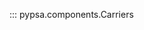 <!--
SPDX-FileCopyrightText: PyPSA Contributors

SPDX-License-Identifier: CC-BY-4.0
-->

::: pypsa.components.Carriers